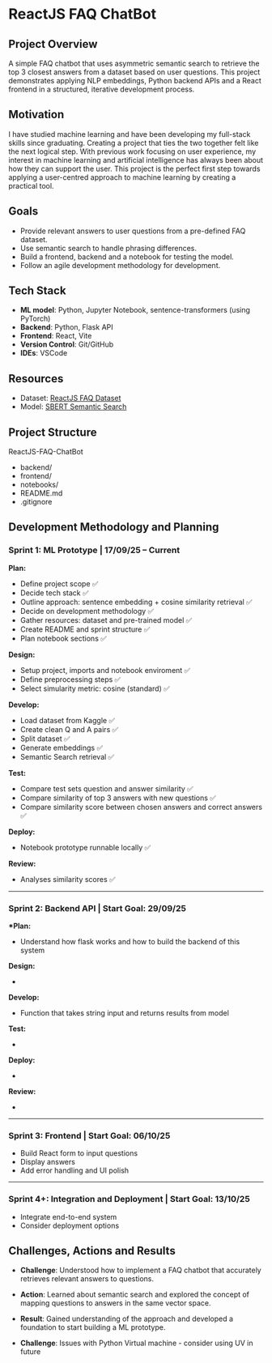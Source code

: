 # ReactJS FAQ ChatBot

## Project Overview

A simple FAQ chatbot that uses asymmetric semantic search to retrieve the top 3 closest answers from a dataset based on user questions. This project demonstrates applying NLP embeddings, Python backend APIs and a React frontend in a structured, iterative development process.

## Motivation

I have studied machine learning and have been developing my full-stack skills since graduating. Creating a project that ties the two together felt like the next logical step. With previous work focusing on user experience, my interest in machine learning and artificial intelligence has always been about how they can support the user. This project is the perfect first step towards applying a user-centred approach to machine learning by creating a practical tool.

## Goals

- Provide relevant answers to user questions from a pre-defined FAQ dataset.
- Use semantic search to handle phrasing differences.
- Build a frontend, backend and a notebook for testing the model.
- Follow an agile development methodology for development.

## Tech Stack

- **ML model**: Python, Jupyter Notebook, sentence-transformers (using PyTorch)
- **Backend**: Python, Flask API
- **Frontend**: React, Vite
- **Version Control**: Git/GitHub
- **IDEs**: VSCode

## Resources

- Dataset: [ReactJS FAQ Dataset](https://www.kaggle.com/datasets/savanidhruv/reactjs-faq-dataset)
- Model: [SBERT Semantic Search](https://www.sbert.net/examples/sentence_transformer/applications/semantic-search/README.html)

## Project Structure

ReactJS-FAQ-ChatBot

- backend/
- frontend/
- notebooks/
- README.md
- .gitignore

## Development Methodology and Planning

### Sprint 1: ML Prototype | 17/09/25 – Current

**Plan:**

- Define project scope ✅
- Decide tech stack ✅
- Outline approach: sentence embedding + cosine similarity retrieval ✅
- Decide on development methodology ✅
- Gather resources: dataset and pre-trained model ✅
- Create README and sprint structure ✅
- Plan notebook sections ✅

**Design:**

- Setup project, imports and notebook enviroment ✅
- Define preprocessing steps ✅
- Select simularity metric: cosine (standard) ✅

**Develop:**

- Load dataset from Kaggle ✅
- Create clean Q and A pairs ✅
- Split dataset ✅
- Generate embeddings ✅
- Semantic Search retrieval ✅

**Test:**

- Compare test sets question and answer similarity ✅
- Compare similarity of top 3 answers with new questions ✅
- Compare similarity score between chosen answers and correct answers ✅

**Deploy:**

- Notebook prototype runnable locally ✅

**Review:**

- Analyses similarity scores ✅

---

### Sprint 2: Backend API | Start Goal: 29/09/25

**\*Plan:**

- Understand how flask works and how to build the backend of this system

**Design:**

-

**Develop:**

- Function that takes string input and returns results from model

**Test:**

-

**Deploy:**

-

**Review:**

-

---

### Sprint 3: Frontend | Start Goal: 06/10/25

- Build React form to input questions
- Display answers
- Add error handling and UI polish

---

### Sprint 4+: Integration and Deployment | Start Goal: 13/10/25

- Integrate end-to-end system
- Consider deployment options

## Challenges, Actions and Results

- **Challenge**: Understood how to implement a FAQ chatbot that accurately retrieves relevant answers to questions.
- **Action**: Learned about semantic search and explored the concept of mapping questions to answers in the same vector space.
- **Result**: Gained understanding of the approach and developed a foundation to start building a ML prototype.

- **Challenge**: Issues with Python Virtual machine - consider using UV in future
